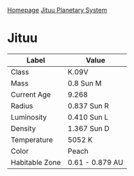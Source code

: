 [Homepage](Homepage)
[Jituu Planetary System](Jituu/PlanetarySystem.md)
# Jituu

| Label          | Value           |
| -------------- | --------------- |
| Class          | K.09V           |
| Mass           | 0.8 Sun M       |
| Current Age    | 9.268           |
| Radius         | 0.837 Sun R     |
| Luminosity     | 0.410 Sun L     |
| Density        | 1.367 Sun D     |
| Temperature    | 5052 K          |
| Color          | Peach           |
| Habitable Zone | 0.61 - 0.879 AU |
